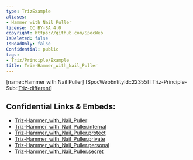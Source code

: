 ```yaml
---
type: TrizExample
aliases:
- Hammer with Nail Puller
license: CC BY-SA 4.0
copyright: https://github.com/SpocWeb
IsDeleted: false
IsReadOnly: false
Confidential: public
tags: 
- Triz/Principle/Example
title: Triz-Hammer_with_Nail_Puller
---
```

[name::Hammer with Nail Puller]
[SpocWebEntityId::22355]
[Triz-Principle-Sub::[Triz-different](tech/Triz/Sub/Triz-different.md)]



## Confidential Links & Embeds: 
- [Triz-Hammer_with_Nail_Puller](../../../../_public/tech/Triz/Example/Triz-Hammer_with_Nail_Puller.md) 
- [Triz-Hammer_with_Nail_Puller.internal](../../../../_internal/tech/Triz/Example/Triz-Hammer_with_Nail_Puller.internal.md) 
- [Triz-Hammer_with_Nail_Puller.protect](../../../../_protect/tech/Triz/Example/Triz-Hammer_with_Nail_Puller.protect.md) 
- [Triz-Hammer_with_Nail_Puller.private](../../../../_private/tech/Triz/Example/Triz-Hammer_with_Nail_Puller.private.md) 
- [Triz-Hammer_with_Nail_Puller.personal](../../../../_personal/tech/Triz/Example/Triz-Hammer_with_Nail_Puller.personal.md) 
- [Triz-Hammer_with_Nail_Puller.secret](../../../../_secret/tech/Triz/Example/Triz-Hammer_with_Nail_Puller.secret.md) 
